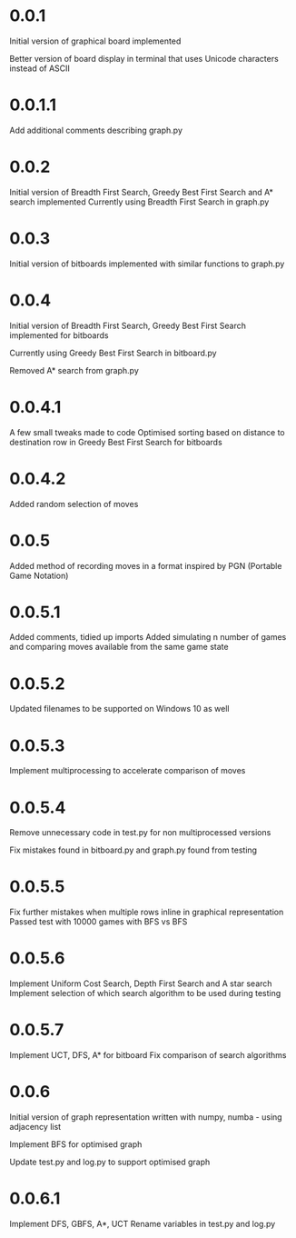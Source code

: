 # 0.0.1

Initial version of graphical board implemented

Better version of board display in terminal that uses Unicode characters instead of ASCII

# 0.0.1.1

Add additional comments describing graph.py

# 0.0.2

Initial version of Breadth First Search, Greedy Best First Search and A* search implemented
Currently using Breadth First Search in graph.py

# 0.0.3

Initial version of bitboards implemented with similar functions to graph.py

# 0.0.4

Initial version of Breadth First Search, Greedy Best First Search implemented for bitboards

Currently using Greedy Best First Search in bitboard.py

Removed A* search from graph.py

# 0.0.4.1

A few small tweaks made to code
Optimised sorting based on distance to destination row in Greedy Best First Search for bitboards

# 0.0.4.2

Added random selection of moves

# 0.0.5

Added method of recording moves in a format inspired by PGN (Portable Game Notation)

# 0.0.5.1

Added comments, tidied up imports
Added simulating n number of games and comparing moves available from the same game state

# 0.0.5.2

Updated filenames to be supported on Windows 10 as well

# 0.0.5.3

Implement multiprocessing to accelerate comparison of moves

# 0.0.5.4

Remove unnecessary code in test.py for non multiprocessed versions

Fix mistakes found in bitboard.py and graph.py found from testing

# 0.0.5.5

Fix further mistakes when multiple rows inline in graphical representation
Passed test with 10000 games with BFS vs BFS

# 0.0.5.6

Implement Uniform Cost Search, Depth First Search and A star search
Implement selection of which search algorithm to be used during testing

# 0.0.5.7

Implement UCT, DFS, A* for bitboard
Fix comparison of search algorithms

# 0.0.6

Initial version of graph representation written with numpy, numba - using adjacency list

Implement BFS for optimised graph

Update test.py and log.py to support optimised graph

# 0.0.6.1

Implement DFS, GBFS, A*, UCT
Rename variables in test.py and log.py